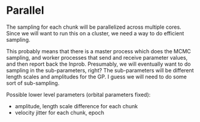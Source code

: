 # Parallel

The sampling for each chunk will be parallelized across multiple cores. Since we will want to run this on a cluster, we need a way to do efficient sampling.

This probably means that there is a master process which does the MCMC sampling, and worker processes that send and receive parameter values, and then report back the lnprob. Presumably, we will eventually want to do sampling in the sub-parameters, right? The sub-parameters will be different length scales and amplitudes for the GP. I guess we will need to do some sort of sub-sampling.

Possible lower level parameters (orbital parameters fixed):
- amplitude, length scale difference for each chunk
- velocity jitter for each chunk, epoch
